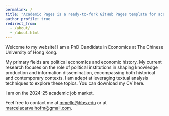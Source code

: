 ```yaml
---
permalink: /
title: "Academic Pages is a ready-to-fork GitHub Pages template for academic personal websites"
author_profile: true
redirect_from: 
  - /about/
  - /about.html
---
```


Welcome to my website! I am a PhD Candidate in Economics at The Chinese University of Hong Kong. 

My primary fields are political economics and economic history. My current research focuses on the role of political institutions in shaping knowledge production and information dissemination, encompassing both historical and contemporary contexts. I am adept at leveraging textual analysis techniques to explore these topics. You can download my CV here.

I am on the 2024-25 academic job market.

Feel free to contact me at mmello@hbs.edu or at marcelacarvalhofm@gmail.com.


